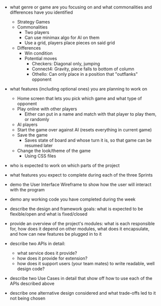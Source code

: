 * what genre or game are you focusing on and what commonalities and differences have you identified
    * Strategy Games
    * Commonalities
        * Two players
        * Can use minimax algo for AI on them
        * Use a grid, players place pieces on said grid
    * Differences
        * Win condition
        * Potential moves
            * Checkers: Diagonal only, jumping
            * Connect4: Gravity, piece falls to bottom of column
            * Othello: Can only place in a position that "outflanks" opponent
* what features (including optional ones) you are planning to work on
    * Home screen that lets you pick which game and what type of opponent
    * Play online with other players
        * Either can put in a name and match with that player to play them, or randomly
    * AI players
    * Start the game over against AI (resets everything in current game)
    * Save the game
        * Saves state of board and whose turn it is, so that game can be resumed later
    * Change the look/theme of the game
        * Using CSS files
* who is expected to work on which parts of the project
* what features you expect to complete during each of the three Sprints
* demo the User Interface Wireframe to show how the user will interact with the program
* demo any working code you have completed during the week

* describe the design and framework goals: what is expected to be flexible/open and what is fixed/closed
* provide an overview of the project's modules: what is each responsible for, how does it depend on other modules, what does it encapsulate, and how can new features be plugged in to it
* describe two APIs in detail:
    * what service does it provide?
    * how does it provide for extension?
    * how does it support users (your team mates) to write readable, well design code?
* describe two Use Cases in detail that show off how to use each of the APIs described above
* describe one alternative design considered and what trade-offs led to it not being chosen